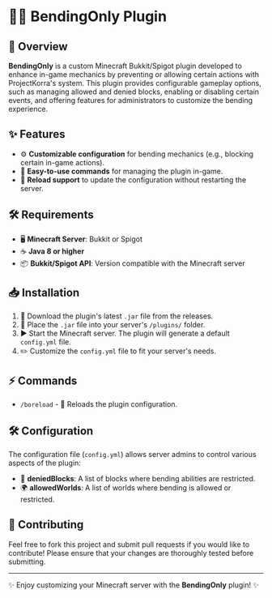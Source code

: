 # 🌊🔥 BendingOnly Plugin

## 📝 Overview
**BendingOnly** is a custom Minecraft Bukkit/Spigot plugin developed to enhance in-game mechanics by preventing or allowing certain actions with ProjectKorra's system. This plugin provides configurable gameplay options, such as managing allowed and denied blocks, enabling or disabling certain events, and offering features for administrators to customize the bending experience.

## ✨ Features
- ⚙️ **Customizable configuration** for bending mechanics (e.g., blocking certain in-game actions).
- 📝 **Easy-to-use commands** for managing the plugin in-game.
- 🔄 **Reload support** to update the configuration without restarting the server.

## 🛠️ Requirements
- 🖥️ **Minecraft Server**: Bukkit or Spigot
- ☕ **Java 8 or higher**
- 📦 **Bukkit/Spigot API**: Version compatible with the Minecraft server

## 📥 Installation
1. 🔗 Download the plugin's latest `.jar` file from the releases.
2. 📂 Place the `.jar` file into your server's `/plugins/` folder.
3. ▶️ Start the Minecraft server. The plugin will generate a default `config.yml` file.
4. ✏️ Customize the `config.yml` file to fit your server's needs.

## ⚡ Commands
- `/boreload` - 🔄 Reloads the plugin configuration.

## 🛠️ Configuration
The configuration file (`config.yml`) allows server admins to control various aspects of the plugin:
- 🛑 **deniedBlocks**: A list of blocks where bending abilities are restricted.
- 🌍 **allowedWorlds**: A list of worlds where bending is allowed or restricted.

## 🤝 Contributing
Feel free to fork this project and submit pull requests if you would like to contribute! Please ensure that your changes are thoroughly tested before submitting.

---

✨ Enjoy customizing your Minecraft server with the **BendingOnly** plugin! ✨
